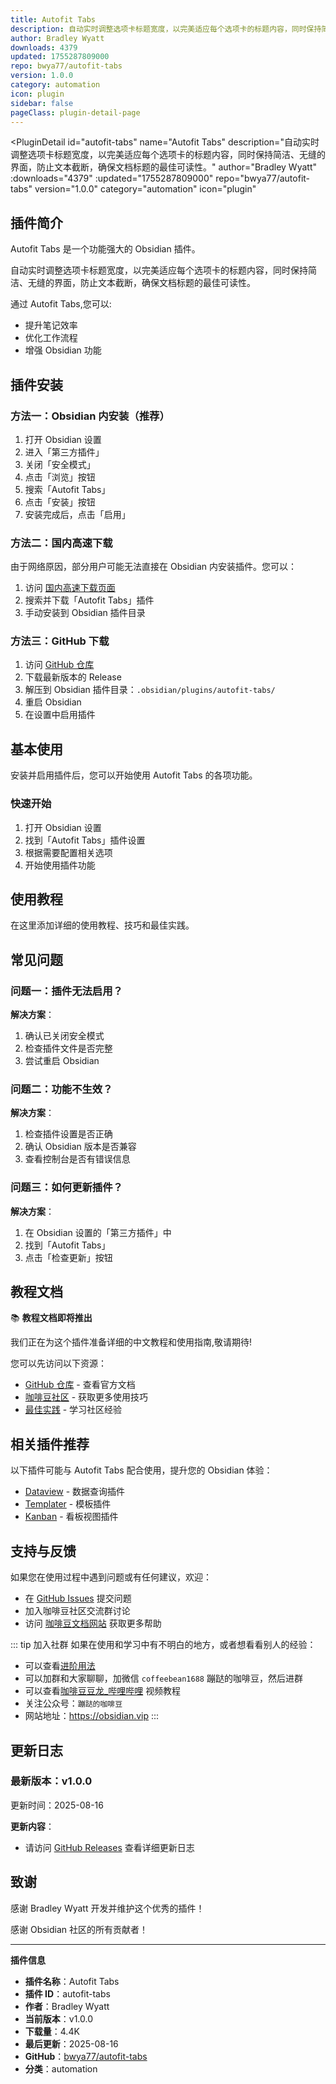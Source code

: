 ```yaml
---
title: Autofit Tabs
description: 自动实时调整选项卡标题宽度，以完美适应每个选项卡的标题内容，同时保持简洁、无缝的界面，防止文本截断，确保文档标题的最佳可读性。
author: Bradley Wyatt
downloads: 4379
updated: 1755287809000
repo: bwya77/autofit-tabs
version: 1.0.0
category: automation
icon: plugin
sidebar: false
pageClass: plugin-detail-page
---
```


<PluginDetail
  id="autofit-tabs"
  name="Autofit Tabs"
  description="自动实时调整选项卡标题宽度，以完美适应每个选项卡的标题内容，同时保持简洁、无缝的界面，防止文本截断，确保文档标题的最佳可读性。"
  author="Bradley Wyatt"
  :downloads="4379"
  :updated="1755287809000"
  repo="bwya77/autofit-tabs"
  version="1.0.0"
  category="automation"
  icon="plugin"
>

<!-- AUTO_GENERATED_START -->
## 插件简介

Autofit Tabs 是一个功能强大的 Obsidian 插件。

自动实时调整选项卡标题宽度，以完美适应每个选项卡的标题内容，同时保持简洁、无缝的界面，防止文本截断，确保文档标题的最佳可读性。

通过 Autofit Tabs,您可以:

- 提升笔记效率
- 优化工作流程
- 增强 Obsidian 功能

<!-- AUTO_GENERATED_END -->

<!-- AUTO_GENERATED_START -->
## 插件安装

### 方法一：Obsidian 内安装（推荐）

1. 打开 Obsidian 设置
2. 进入「第三方插件」
3. 关闭「安全模式」
4. 点击「浏览」按钮
5. 搜索「Autofit Tabs」
6. 点击「安装」按钮
7. 安装完成后，点击「启用」

### 方法二：国内高速下载

由于网络原因，部分用户可能无法直接在 Obsidian 内安装插件。您可以：

1. 访问 [国内高速下载页面](/zh/documentation/obsidian-plugins-download.html)
2. 搜索并下载「Autofit Tabs」插件
3. 手动安装到 Obsidian 插件目录

### 方法三：GitHub 下载

1. 访问 [GitHub 仓库](https://github.com/bwya77/autofit-tabs)
2. 下载最新版本的 Release
3. 解压到 Obsidian 插件目录：`.obsidian/plugins/autofit-tabs/`
4. 重启 Obsidian
5. 在设置中启用插件

## 基本使用

安装并启用插件后，您可以开始使用 Autofit Tabs 的各项功能。

### 快速开始

1. 打开 Obsidian 设置
2. 找到「Autofit Tabs」插件设置
3. 根据需要配置相关选项
4. 开始使用插件功能

<!-- AUTO_GENERATED_END -->

<!-- CUSTOM_CONTENT_START:tutorial -->
## 使用教程

在这里添加详细的使用教程、技巧和最佳实践。

<!-- CUSTOM_CONTENT_END:tutorial -->

<!-- SHARED_CONTENT_START -->
## 常见问题

### 问题一：插件无法启用？

**解决方案**：
1. 确认已关闭安全模式
2. 检查插件文件是否完整
3. 尝试重启 Obsidian

### 问题二：功能不生效？

**解决方案**：
1. 检查插件设置是否正确
2. 确认 Obsidian 版本是否兼容
3. 查看控制台是否有错误信息

### 问题三：如何更新插件？

**解决方案**：
1. 在 Obsidian 设置的「第三方插件」中
2. 找到「Autofit Tabs」
3. 点击「检查更新」按钮

## 教程文档

📚 **教程文档即将推出**

我们正在为这个插件准备详细的中文教程和使用指南,敬请期待!

您可以先访问以下资源：
- [GitHub 仓库](https://github.com/bwya77/autofit-tabs) - 查看官方文档
- [咖啡豆社区](/zh/bases/) - 获取更多使用技巧
- [最佳实践](/zh/best-practices/) - 学习社区经验

## 相关插件推荐

以下插件可能与 Autofit Tabs 配合使用，提升您的 Obsidian 体验：

- [Dataview](/zh/plugins/dataview.html) - 数据查询插件
- [Templater](/zh/plugins/templater-obsidian.html) - 模板插件
- [Kanban](/zh/plugins/obsidian-kanban.html) - 看板视图插件

## 支持与反馈

如果您在使用过程中遇到问题或有任何建议，欢迎：

- 在 [GitHub Issues](https://github.com/bwya77/autofit-tabs/issues) 提交问题
- 加入咖啡豆社区交流群讨论
- 访问 [咖啡豆文档网站](https://obsidian.vip) 获取更多帮助

::: tip 加入社群
如果在使用和学习中有不明白的地方，或者想看看别人的经验：
- 可以查看[进阶用法](/zh/advanced)
- 可以加群和大家聊聊，加微信 `coffeebean1688` 蹦跶的咖啡豆，然后进群
- 可以查看[咖啡豆豆龙_哔哩哔哩](https://space.bilibili.com/618777356) 视频教程
- 关注公众号：`蹦跶的咖啡豆`
- 网站地址：https://obsidian.vip
:::
<!-- SHARED_CONTENT_END -->

<!-- AUTO_GENERATED_START -->
## 更新日志

### 最新版本：v1.0.0

更新时间：2025-08-16

**更新内容**：
- 请访问 [GitHub Releases](https://github.com/bwya77/autofit-tabs/releases) 查看详细更新日志

## 致谢

感谢 Bradley Wyatt 开发并维护这个优秀的插件！

感谢 Obsidian 社区的所有贡献者！

---

**插件信息**
- **插件名称**：Autofit Tabs
- **插件 ID**：autofit-tabs
- **作者**：Bradley Wyatt
- **当前版本**：v1.0.0
- **下载量**：4.4K
- **最后更新**：2025-08-16
- **GitHub**：[bwya77/autofit-tabs](https://github.com/bwya77/autofit-tabs)
- **分类**：automation
<!-- AUTO_GENERATED_END -->

</PluginDetail>

